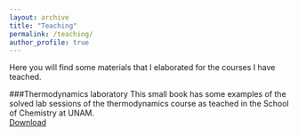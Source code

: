```yaml
---
layout: archive
title: "Teaching"
permalink: /teaching/
author_profile: true
---
```


Here you will find some materials that I elaborated for the courses I have teached. 

###Thermodynamics laboratory 
This small book has some examples of the solved lab sessions of the thermodynamics course as teached in the School of Chemistry at UNAM.  
[Download](https://github.com/AlineVillarreal/alinevillarreal.github.io/blob/master/files/Pr%C3%A1cticas%20del%20laboratorio%20de%20termodin%C3%A1mica-1212.pdf)
